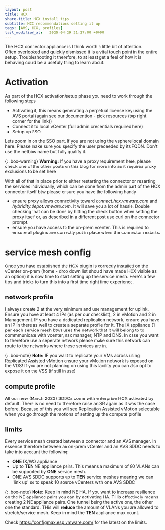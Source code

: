 ```yaml
---
layout: post
title: HCX
share-title: HCX install tips
subtitle: HCX recommendations setting it up
tags: [AVS, HCX, profiles]
last_modified_at:   2025-04-29 21:27:00 +0000
---
```

The HCX connector appliance is I think worth a little bit of attention.  
Often overlooked and quickly dismissed it is a vital touch point in the entire setup.  Troubleshooting it therefore, to at least get a feel of how it is behaving could be a usefuly thing to learn about.

# Activation
As part of the HCX activation/setup phase you need to work through the following steps
* Activating it, this means generating a perpetual license key using the AVS portal (again see our documention - pick resources (top right corner for the link))
* Connect it to local vCenter (full admin credentials required here)
* Setup up SSO

Lets zoom in on the SSO part.  If you are not using the vsphere.local domain here.  Please make sure you specify the user preceeded by its FQDN.  Don't use the netbios name but fully qualify it.

{: .box-warning}
**Warning:** If you have a proxy requirement here, please check one of the other posts on this blog for more info as it requires proxy exclusions to be set here

With all of that in place prior to either restarting the connector or resarting the services individually, which can be done from the admin part of the HCX connector itself btw please ensure you have the following handy

* ensure proxy allows connectivity toward *connect.hcx.vmware.com* and *hybridity.depot.vmware.com*.  It will save you a lot of hassle.  Double checking that can be done by hitting the check button when setting the proxy itself or, as described in a different post use curl on the connector prompt.
* ensure you have access to the on-prem vcenter.  This is required to ensure all plugins are correctly put in place when the connector restarts.

# service mesh config

Once you have established the HCX plugin is correctly installed on the vCenter on-prem (home - drop down list should have made HCX visible as an option) it is now time to start setting up the service mesh.  Here's a few tips and tricks to turn this into a first time right time experience.

## network profile

I always create 2 at the very minimum and use management for uplink.  Ensure you have at least 4 IPs (as per our checklist), 2 in vMotion and 2 in Management.  IF you have a dedicated replication network, ensure you have an IP in there as well to create a separate profile for it.
The IX appliance (1 per each service mesh btw) uses the network that it will belong to to commmunicate with vcenter, nsx manager, NTP and DNS.  In case you want to therefore use a seperate network please make sure this network can route to the networks where these services are in.  

{: .box-note}
**Note:**  IF you want to replicate your VMs across using Replicated Assisted vMotion ensure your vMotion network is exposed on the VDS!  If you are not planning on using this facility you can also opt to expose it on the VSS (if still in use)

## compute profile

All our new (March 2023) SDDCs come with enterprise HCX activated by default.  There is no need to therefore raise an SR again as it was the case before.  Because of this you will see Replication Assisted vMotion selectable when you go through the motions of setting up the compute profile

## limits

Every service mesh created between a connector and an AVS manager.  In essence therefore between an on-prem vCenter and an AVS SDDC needs to take into account the following:
- **ONE** IX/WO appliance
- Up to **TEN** NE appliance pairs.  This means a maximum of 80 VLANs can be supported by **ONE** service mesh.
- ONE AVS SDDC supports up to **TEN** service meshes meaning we can 'link up' so to speak 10 source vCenters with one AVS SDDC

 {: .box-note}
**Note:**  Keep in mind NE HA.  If you want to increase resilience on the NE appliance pairs you can by activating HA.  THis effectively means creating 2 NE appliance pairs.  One tunnel being the active one, the other one the standard.  THis will **reduce** the amount of VLANs you are allowed to stretch/service mesh.  Keep in mind the **TEN** appliance max count.

Check <https://configmax.esp.vmware.com/> for the latest on the limits.
